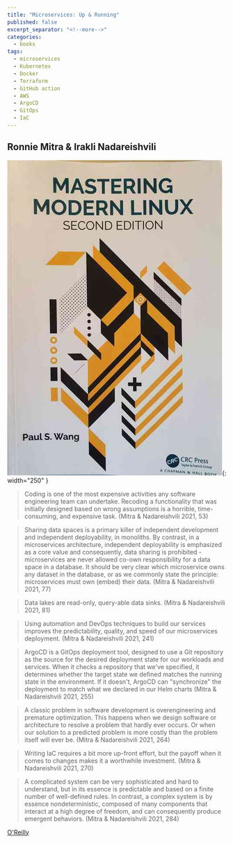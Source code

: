 ```yaml
---
title: "Microservices: Up & Running"
published: false
excerpt_separator: "<!--more-->"
categories:
  - books
tags:
  - microservices
  - Kubernetes
  - Docker
  - Terraform
  - GitHub action
  - AWS
  - ArgoCD
  - GitOps
  - IaC
---
```



## Ronnie Mitra & Irakli Nadareishvili


![alt text](/images/book_covers/wang.jpg "Title"){: width="250" }

<!--more-->

> Coding is one of the most expensive activities any software engineering team can undertake.
> Recoding a functionality that was initially designed based on wrong assumptions is a horrible,
> time-consuming, and expensive task. (Mitra & Nadareishvili 2021, 53)

> Sharing data spaces is a primary killer of independent development and independent deployability,
> in monoliths. By contrast, in a microservices architecture, independent deployability is emphasized
> as a core value and consequently, data sharing is prohibited - microservices are never allowed co-own
> responsibility for a data space in a database. It should be very clear which microservice owns any
> dataset in the database, or as we commonly state the principle: microservices must own (embed)
> their data. (Mitra & Nadareishvili 2021, 77)

> Data lakes are read-only, query-able data sinks. (Mitra & Nadareishvili 2021, 81)

> Using automation and DevOps techniques to build our services improves the predictability,
> quality, and speed of our microservices deployment. (Mitra & Nadareishvili 2021, 241)

> ArgoCD is a GitOps deployment tool, designed to use a Git repository as the source for the
> desired deployment state for our workloads and services. When it checks a repository that
> we've specified, it determines whether the target state we defined matches the running state
> in the environment. If it doesn't, ArgoCD can "synchronize" the deployment to match what
> we declared in our Helm charts (Mitra & Nadareishvili 2021, 255)

> A classic problem in software development is overengineering and premature optimization.
> This happens when we design software or architecture to resolve a problem that hardly ever occurs.
> Or when our solution to a predicted problem is more costly than the problem itself will
> ever be. (Mitra & Nadareishvili 2021, 264)

> Writing IaC requires a bit more up-front effort, but the payoff when it comes to changes
> makes it a worthwhile investment. (Mitra & Nadareishvili 2021, 270)

> A complicated system can be very sophisticated and hard to understand, but in its essence is
> predictable and based on a finite number of well-defined rules. In contrast, a complex system
> is by essence nondeterministic, composed of many components that interact at a high degree of
> freedom, and can consequently produce emergent behaviors. (Mitra & Nadareishvili 2021, 284)


[O'Reilly](https://www.oreilly.com/library/view/microservices-up-and/9781492075448/)


